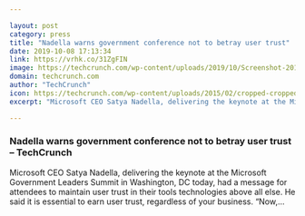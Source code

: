 ```yaml
---

layout: post
category: press
title: "Nadella warns government conference not to betray user trust"
date: 2019-10-08 17:13:34
link: https://vrhk.co/31ZgFIN
image: https://techcrunch.com/wp-content/uploads/2019/10/Screenshot-2019-10-08-11.15.12.jpg?w=764
domain: techcrunch.com
author: "TechCrunch"
icon: https://techcrunch.com/wp-content/uploads/2015/02/cropped-cropped-favicon-gradient.png?w=180
excerpt: "Microsoft CEO Satya Nadella, delivering the keynote at the Microsoft Government Leaders Summit in Washington, DC today, had a message for attendees to maintain user trust in their tools technologies above all else. He said it is essential to earn user trust, regardless of your business. “Now,…"

---
```


### Nadella warns government conference not to betray user trust – TechCrunch

Microsoft CEO Satya Nadella, delivering the keynote at the Microsoft Government Leaders Summit in Washington, DC today, had a message for attendees to maintain user trust in their tools technologies above all else. He said it is essential to earn user trust, regardless of your business. “Now,…